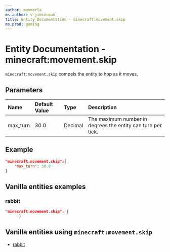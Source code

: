 ```yaml
---
author: mammerla
ms.author: v-jimseaman
title: Entity Documentation - minecraft:movement.skip
ms.prod: gaming
---
```


# Entity Documentation - minecraft:movement.skip

`minecraft:movement.skip` compels the entity to hop as it moves.

## Parameters

|Name |Default Value  |Type  |Description  |
|:----------|:----------|:----------|:----------|
| max_turn| 30.0| Decimal| The maximum number in degrees the entity can turn per tick. |

## Example

```json
"minecraft:movement.skip":{
    "max_turn": 30.0
}
```

## Vanilla entities examples

### rabbit

```json
"minecraft:movement.skip": {
      }
```

## Vanilla entities using `minecraft:movement.skip`

- [rabbit](../../../../Source/VanillaBehaviorPack_Snippets/entities/rabbit.md)